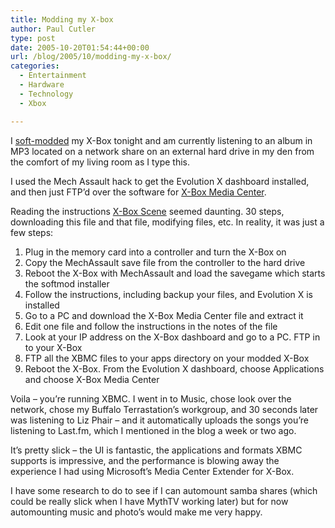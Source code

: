 ```yaml
---
title: Modding my X-box
author: Paul Cutler
type: post
date: 2005-10-20T01:54:44+00:00
url: /blog/2005/10/modding-my-x-box/
categories:
  - Entertainment
  - Hardware
  - Technology
  - Xbox

---
```

I [soft-modded][1] my X-Box tonight and am currently listening to an album in MP3 located on a network share on an external hard drive in my den from the comfort of my living room as I type this.

I used the Mech Assault hack to get the Evolution X dashboard installed, and then just FTP&#8217;d over the software for [X-Box Media Center][2].

Reading the instructions [X-Box Scene][3] seemed daunting. 30 steps, downloading this file and that file, modifying files, etc. In reality, it was just a few steps:

  1. Plug in the memory card into a controller and turn the X-Box on
  2. Copy the MechAssault save file from the controller to the hard drive
  3. Reboot the X-Box with MechAssault and load the savegame which starts the softmod installer
  4. Follow the instructions, including backup your files, and Evolution X is installed
  5. Go to a PC and download the X-Box Media Center file and extract it
  6. Edit one file and follow the instructions in the notes of the file
  7. Look at your IP address on the X-Box dashboard and go to a PC. FTP in to your X-Box
  8. FTP all the XBMC files to your apps directory on your modded X-Box
  9. Reboot the X-Box. From the Evolution X dashboard, choose Applications and choose X-Box Media Center

Voila &#8211; you&#8217;re running XBMC. I went in to Music, chose look over the network, chose my Buffalo Terrastation&#8217;s workgroup, and 30 seconds later was listening to Liz Phair &#8211; and it automatically uploads the songs you&#8217;re listening to Last.fm, which I mentioned in the blog a week or two ago.

It&#8217;s pretty slick &#8211; the UI is fantastic, the applications and formats XBMC supports is impressive, and the performance is blowing away the experience I had using Microsoft&#8217;s Media Center Extender for X-Box.

I have some research to do to see if I can automount samba shares (which could be really slick when I have MythTV working later) but for now automounting music and photo&#8217;s would make me very happy.

 [1]: http://forums.xbox-scene.com/index.php?showtopic=215055
 [2]: http://www.xboxmediacenter.com/
 [3]: http://www.xbox-scene.com/